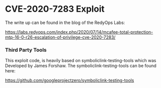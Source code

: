 # CVE-2020-7283 Exploit

The write up can be found in the blog of the RedyOps Labs: 

https://labs.redyops.com/index.php/2020/07/14/mcafee-total-protection-mtp-16-0-r26-escalation-of-privilege-cve-2020-7283/

### Third Party Tools
This exploit code, is heavily based on symboliclink-testing-tools which was Developed by James Forshaw. The symboliclink-testing-tools can be found here:

https://github.com/googleprojectzero/symboliclink-testing-tools
